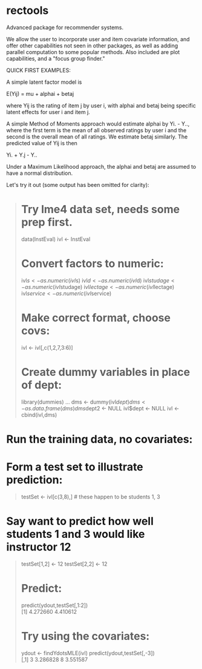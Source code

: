 # rectools
Advanced package for recommender systems.

We allow the user to incorporate user and item covariate information,
and offer other capabilities not seen in other packages, as well as
adding parallel computation to some popular methods.  Also included
are plot capabilities, and a "focus group finder."

QUICK FIRST EXAMPLES:

A simple latent factor model is

E(Yij) =  mu + alphai + betaj

where Yij is the rating of item j by user i, with alphai and betaj
being specific latent effects for user i and item j.

A simple Method of Moments approach would estimate alphai by
Yi. - Y.., where the first term is the mean of all observed ratings by
user i and the second is the overall mean of all ratings.  We estimate
betaj similarly.  The predicted value of Yij is then

Yi. + Y.j - Y..

Under a Maximum Likelihood approach, the alphai and betaj are assumed to
have a normal distribution.  

Let's try it out (some output has been omitted for clarity):

> # Try lme4 data set, needs some prep first.
> data(InstEval)
> ivl <- InstEval
> # Convert factors to numeric:
> ivl$s <- as.numeric(ivl$s)
> ivl$d <- as.numeric(ivl$d)
> ivl$studage <- as.numeric(ivl$studage)
> ivl$lectage <- as.numeric(ivl$lectage)
> ivl$service <- as.numeric(ivl$service)
> # Make correct format, choose covs:
> ivl <- ivl[,c(1,2,7,3:6)]
> # Create dummy variables in place of dept:
> library(dummies)
...
> dms <- dummy(ivl$dept)
> dms <- as.data.frame(dms)
> dms$dept2 <- NULL
> ivl$dept <- NULL
> ivl <- cbind(ivl,dms)
# Run the training data, no covariates:
# Form a test set to illustrate prediction:
> testSet <- ivl[c(3,8),]  # these happen to be students 1, 3
# Say want to predict how well students 1 and 3 would like instructor 12
> testSet[1,2] <- 12
> testSet[2,2] <- 12
> # Predict:
> predict(ydout,testSet[,1:2])  
[1] 4.272660 4.410612
> # Try using the covariates:
> ydout <- findYdotsMLE(ivl)
> predict(ydout,testSet[,-3])  
      [,1]
3 3.286828
8 3.551587

